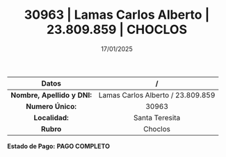 ﻿---
title: 30963 | Lamas Carlos Alberto | 23.809.859 | CHOCLOS
date: 17/01/2025
draft: false
tags: ['santa-teresita', 'titular', 'choclos']
---

|          **Datos**          |  /  |
|:---------------------------:|:---:|
| **Nombre, Apellido y DNI:** | Lamas Carlos Alberto / 23.809.859 |
|      **Numero Único:**      | 30963 |
|        **Localidad:**       | Santa Teresita |
|          **Rubro**          | Choclos |

**Estado de Pago:** **PAGO COMPLETO**
